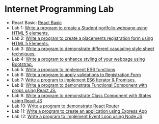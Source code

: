 # Internet Programming Lab

- React Basic: [React Basic](./Docs/react_start.md)
- Lab 1: [Write a program to create a Student portfolio webpage using HTML 5
elements.](./Docs/1.md)
- Lab 2: [Write a program to create a placements registration form using HTML 5 Elements.](./Docs/2.md)
- Lab 3: [Write a program to demonstrate different cascading style sheet techniques.](./Docs/3.md)
- Lab 4: [Write a program to enhance styling of your webpage using Bootstrap.](./Docs/4.md)
- Lab 5: [Write a program to implement ES6 functions](./Docs/5.md)
- Lab 6: [Write a program to apply validations to Registration Form](./Docs/6.md)
- Lab 7: [Write a program to implement ES6 Iterator & Promises.](./Docs/7.md)
- Lab 8: [Write a program to demonstrate Functional Component with props using React JS.](./Docs/8.md)
- Lab 9: [Write a program to demonstrate Class Component with States using React JS](./Docs/9.md)
- Lab 10: [Write a program to demonstrate React Router](./Docs/10.md)
- Lab 11: [Write a program to create an application using Express App](./Docs/11.md)
- Lab 12: [Write a program to implement Event Loop using Node JS](./Docs/12.md)
